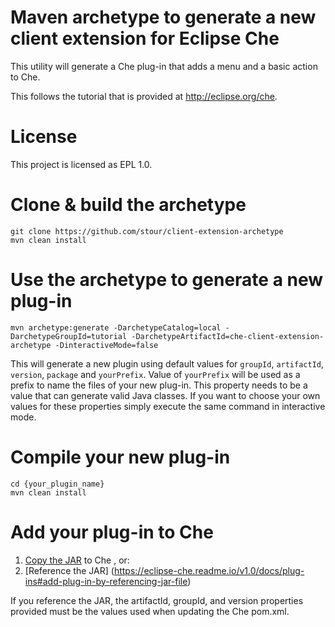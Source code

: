# Maven archetype to generate a new client extension for Eclipse Che
This utility will generate a Che plug-in that adds a menu and a basic action to Che.

This follows the tutorial that is provided at http://eclipse.org/che.

# License
This project is licensed as EPL 1.0.

# Clone & build the archetype
    git clone https://github.com/stour/client-extension-archetype
    mvn clean install

# Use the archetype to generate a new plug-in
    mvn archetype:generate -DarchetypeCatalog=local -DarchetypeGroupId=tutorial -DarchetypeArtifactId=che-client-extension-archetype -DinteractiveMode=false
This will generate a new plugin using default values for `groupId`, `artifactId`, `version`, `package` and `yourPrefix`.
Value of `yourPrefix` will be used as a prefix to name the files of your new plug-in. This property needs to be a value that can generate valid Java classes.
If you want to choose your own values for these properties simply execute the same command in interactive mode.

# Compile your new plug-in
    cd {your_plugin_name}
    mvn clean install

# Add your plug-in to Che
1. [Copy the JAR](https://eclipse-che.readme.io/v1.0/docs/plug-ins#add-plug-in-by-copying-jar-file) to Che , or:
2. [Reference the JAR] (https://eclipse-che.readme.io/v1.0/docs/plug-ins#add-plug-in-by-referencing-jar-file)

If you reference the JAR, the artifactId, groupId, and version properties provided must be the values used when updating the Che pom.xml.
